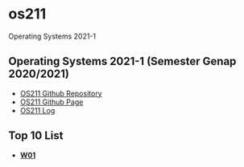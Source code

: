 # os211
Operating Systems 2021-1

## Operating Systems 2021-1 (Semester Genap 2020/2021)

* [OS211 Github Repository](https://github.com/nadifahsn/os211/)
* [OS211 Github Page](https://nadifahsn.github.io/os211/)
* [OS211 Log](https://github.com/nadifahsn/os211/blob/master/TXT/mylog.txt)

## Top 10 List
* <b>[W01](https://nadifahsn.github.io/os211/W01/)</b>
